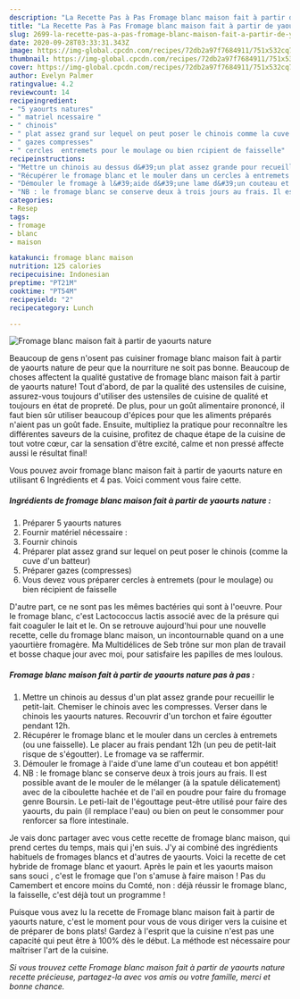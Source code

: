 ```yaml
---
description: "La Recette Pas à Pas Fromage blanc maison fait à partir de yaourts nature"
title: "La Recette Pas à Pas Fromage blanc maison fait à partir de yaourts nature"
slug: 2699-la-recette-pas-a-pas-fromage-blanc-maison-fait-a-partir-de-yaourts-nature
date: 2020-09-28T03:33:31.343Z
image: https://img-global.cpcdn.com/recipes/72db2a97f7684911/751x532cq70/fromage-blanc-maison-fait-a-partir-de-yaourts-nature-photo-principale-de-la-recette.jpg
thumbnail: https://img-global.cpcdn.com/recipes/72db2a97f7684911/751x532cq70/fromage-blanc-maison-fait-a-partir-de-yaourts-nature-photo-principale-de-la-recette.jpg
cover: https://img-global.cpcdn.com/recipes/72db2a97f7684911/751x532cq70/fromage-blanc-maison-fait-a-partir-de-yaourts-nature-photo-principale-de-la-recette.jpg
author: Evelyn Palmer
ratingvalue: 4.2
reviewcount: 14
recipeingredient:
- "5 yaourts natures"
- " matriel ncessaire "
- " chinois"
- " plat assez grand sur lequel on peut poser le chinois comme la cuve dun batteur"
- " gazes compresses"
- " cercles  entremets pour le moulage ou bien rcipient de faisselle"
recipeinstructions:
- "Mettre un chinois au dessus d&#39;un plat assez grande pour recueillir le petit-lait. Chemiser le chinois avec les compresses. Verser dans le chinois les yaourts natures. Recouvrir d&#39;un torchon et faire égoutter pendant 12h."
- "Récupérer le fromage blanc et le mouler dans un cercles à entremets (ou une faisselle). Le placer au frais pendant 12h (un peu de petit-lait risque de s&#39;égoutter). Le fromage va se raffermir."
- "Démouler le fromage à l&#39;aide d&#39;une lame d&#39;un couteau et bon appétit!"
- "NB : le fromage blanc se conserve deux à trois jours au frais. Il est possible avant de le mouler de le mélanger (à la spatule délicatement) avec de la ciboulette hachée et de l&#39;ail en poudre pour faire du fromage genre Boursin. Le peti-lait de l&#39;égouttage peut-être utilisé pour faire des yaourts, du pain (il remplace l&#39;eau) ou bien on peut le consommer pour renforcer sa flore intestinale."
categories:
- Resep
tags:
- fromage
- blanc
- maison

katakunci: fromage blanc maison 
nutrition: 125 calories
recipecuisine: Indonesian
preptime: "PT21M"
cooktime: "PT54M"
recipeyield: "2"
recipecategory: Lunch

---
```



![Fromage blanc maison fait à partir de yaourts nature](https://img-global.cpcdn.com/recipes/72db2a97f7684911/751x532cq70/fromage-blanc-maison-fait-a-partir-de-yaourts-nature-photo-principale-de-la-recette.jpg)

Beaucoup de gens n'osent pas cuisiner fromage blanc maison fait à partir de yaourts nature de peur que la nourriture ne soit pas bonne. Beaucoup de choses affectent la qualité gustative de fromage blanc maison fait à partir de yaourts nature! Tout d'abord, de par la qualité des ustensiles de cuisine, assurez-vous toujours d'utiliser des ustensiles de cuisine de qualité et toujours en état de propreté. De plus, pour un goût alimentaire prononcé, il faut bien sûr utiliser beaucoup d'épices pour que les aliments préparés n'aient pas un goût fade. Ensuite, multipliez la pratique pour reconnaître les différentes saveurs de la cuisine, profitez de chaque étape de la cuisine de tout votre cœur, car la sensation d'être excité, calme et non pressé affecte aussi le résultat final!

<!--inarticleads1-->

Vous pouvez avoir fromage blanc maison fait à partir de yaourts nature en utilisant 6 Ingrédients et 4 pas. Voici comment vous faire cette.

##### Ingrédients de fromage blanc maison fait à partir de yaourts nature :

1. Préparer 5 yaourts natures
1. Fournir  matériel nécessaire :
1. Fournir  chinois
1. Préparer  plat assez grand sur lequel on peut poser le chinois (comme la cuve d&#39;un batteur)
1. Préparer  gazes (compresses)
1. Vous devez vous préparer  cercles à entremets (pour le moulage) ou bien récipient de faisselle


D&#39;autre part, ce ne sont pas les mêmes bactéries qui sont à l&#39;oeuvre. Pour le fromage blanc, c&#39;est Lactococcus lactis associé avec de la présure qui fait coaguler le lait et le. On se retrouve aujourd&#39;hui pour une nouvelle recette, celle du fromage blanc maison, un incontournable quand on a une yaourtière fromagère. Ma Multidélices de Seb trône sur mon plan de travail et bosse chaque jour avec moi, pour satisfaire les papilles de mes loulous. 

<!--inarticleads2-->

##### Fromage blanc maison fait à partir de yaourts nature pas à pas :

1. Mettre un chinois au dessus d&#39;un plat assez grande pour recueillir le petit-lait. Chemiser le chinois avec les compresses. Verser dans le chinois les yaourts natures. Recouvrir d&#39;un torchon et faire égoutter pendant 12h.
1. Récupérer le fromage blanc et le mouler dans un cercles à entremets (ou une faisselle). Le placer au frais pendant 12h (un peu de petit-lait risque de s&#39;égoutter). Le fromage va se raffermir.
1. Démouler le fromage à l&#39;aide d&#39;une lame d&#39;un couteau et bon appétit!
1. NB : le fromage blanc se conserve deux à trois jours au frais. Il est possible avant de le mouler de le mélanger (à la spatule délicatement) avec de la ciboulette hachée et de l&#39;ail en poudre pour faire du fromage genre Boursin. Le peti-lait de l&#39;égouttage peut-être utilisé pour faire des yaourts, du pain (il remplace l&#39;eau) ou bien on peut le consommer pour renforcer sa flore intestinale.


Je vais donc partager avec vous cette recette de fromage blanc maison, qui prend certes du temps, mais qui j&#39;en suis. J&#39;y ai combiné des ingrédients habituels de fromages blancs et d&#39;autres de yaourts. Voici la recette de cet hybride de fromage blanc et yaourt. Après le pain et les yaourts maison sans souci , c&#39;est le fromage que l&#39;on s&#39;amuse à faire maison ! Pas du Camembert et encore moins du Comté, non : déjà réussir le fromage blanc, la faisselle, c&#39;est déjà tout un programme ! 

<!--inarticleads1-->

<p>
Puisque vous avez lu la recette de Fromage blanc maison fait à partir de yaourts nature, c'est le moment pour vous de vous diriger vers la cuisine et de préparer de bons plats! Gardez à l'esprit que la cuisine n'est pas une capacité qui peut être à 100% dès le début. La méthode est nécessaire pour maîtriser l'art de la cuisine.
</p>

<p>
<i>Si vous trouvez cette Fromage blanc maison fait à partir de yaourts nature recette précieuse, partagez-la avec vos amis ou votre famille, merci et bonne chance.</i>
</p>
